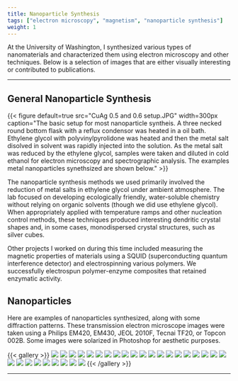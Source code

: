```yaml
---
title: Nanoparticle Synthesis
tags: ["electron microscopy", "magnetism", "nanoparticle synthesis"]
weight: 1
---
```




At the University of Washington, I synthesized various types of nanomaterials and characterized them using electron microscopy and other techniques. Below is a selection of images that are either visually interesting or contributed to publications.

---
## General Nanoparticle Synthesis

{{< figure
    default=true
    src="CuAg 0.5 and 0.6 setup.JPG" width=300px
    caption="The basic setup for most nanoparticle syntheis.  A three necked round bottom flask with a reflux condensor was heated in a oil bath.  Ethylene glycol with polyvinylpyrolidone was heated and then the metal salt disolved in solvent was rapidly injected into the solution.  As the metal salt was reduced by the ethylene glycol, samples were taken and diluted in cold ethanol for electron microscopy and spectrographic analysis.  The examples metal nanoparticles synethsized are shown below."
    >}}

The nanoparticle synthesis methods we used primarily involved the reduction of metal salts in ethylene glycol under ambient atmosphere. The lab focused on developing ecologically friendly, water-soluble chemistry without relying on organic solvents (though we did use ethylene glycol). When appropriately applied with temperature ramps and other nucleation control methods, these techniques produced interesting dendritic crystal shapes and, in some cases, monodispersed crystal structures, such as silver cubes.

Other projects I worked on during this time included measuring the magnetic properties of materials using a SQUID (superconducting quantum interference detector) and electrospinning various polymers. We successfully electrospun polymer-enzyme composites that retained enzymatic activity.


## Nanoparticles

Here are examples of nanoparticles synthesized, along with some diffraction patterns. These transmission electron microscope images were taken using a Philips EM420, EM430, JEOL 2010F, Tecnai TF20, or Topcon 002B. Some images were solarized in Photoshop for aesthetic purposes.

{{< gallery >}}
  <img src="nanoparticle-gallery\Ag221_175kX_0156.jpg" class="grid-w50 md:grid-w33 xl:grid-w25" />
  <img src="nanoparticle-gallery\AgCu_0.4_105kX_0158.jpg" class="grid-w50 md:grid-w33 xl:grid-w25" />
  <img src="nanoparticle-gallery\AgCu_0.6_24kX_0168b.jpg" class="grid-w50 md:grid-w33 xl:grid-w25" />
  <img src="nanoparticle-gallery\CuAg_1.0.3_105kX_0203.jpg" class="grid-w50 md:grid-w33 xl:grid-w25" />
  <img src="nanoparticle-gallery\CuAg_1.6_135kX_0302.jpg" class="grid-w50 md:grid-w33 xl:grid-w25" />
  <img src="nanoparticle-gallery\CuPt_3.8 2_copy.jpg" class="grid-w50 md:grid-w33 xl:grid-w25" />
  <img src="nanoparticle-gallery\CuPt_3.8 3_copy.jpg" class="grid-w50 md:grid-w33 xl:grid-w25" />
  <img src="nanoparticle-gallery\CuPt_4.8_455kX_a.jpg" class="grid-w50 md:grid-w33 xl:grid-w25" />
  <img src="nanoparticle-gallery\CuPt_5.9_b_copy.jpg" class="grid-w50 md:grid-w33 xl:grid-w25" />
  <img src="nanoparticle-gallery\Fig3.jpg" class="grid-w50 md:grid-w33 xl:grid-w25" />
  <img src="nanoparticle-gallery\Figure_S2_Pannel_B.jpg" class="grid-w50 md:grid-w33 xl:grid-w25" />
  <img src="nanoparticle-gallery\JACS_Figure_S1_copy.jpg" class="grid-w50 md:grid-w33 xl:grid-w25" />
  <img src="nanoparticle-gallery\Pd_0.7_200a.jpg" class="grid-w50 md:grid-w33 xl:grid-w25" />
  <img src="nanoparticle-gallery\Pd_0.9a.jpg" class="grid-w50 md:grid-w33 xl:grid-w25" />
  <img src="nanoparticle-gallery\Pd_0.9b_copy.jpg" class="grid-w50 md:grid-w33 xl:grid-w25" />
  <img src="nanoparticle-gallery\Plaything_1.jpg" class="grid-w50 md:grid-w33 xl:grid-w25" />
  <img src="nanoparticle-gallery\Plaything_2.jpg" class="grid-w50 md:grid-w33 xl:grid-w25" />
  <img src="nanoparticle-gallery\Plaything_3.jpg" class="grid-w50 md:grid-w33 xl:grid-w25" />
  <img src="nanoparticle-gallery\Plaything_4.jpg" class="grid-w50 md:grid-w33 xl:grid-w25" />
  <img src="nanoparticle-gallery\PSMA_Fiber_4_13500X.jpg" class="grid-w50 md:grid-w33 xl:grid-w25" />
  <img src="nanoparticle-gallery\Pt_shape_controll_JACS_figure_v8_copy.jpg" class="grid-w50 md:grid-w33 xl:grid-w25" />
  <img src="nanoparticle-gallery\Pd_0.7_200fe.jpg" class="grid-w50 md:grid-w33 xl:grid-w25" />
  <img src="nanoparticle-gallery\Pd_0.7_10a.jpg" class="grid-w50 md:grid-w33 xl:grid-w25" />
  <img src="nanoparticle-gallery\Pd_0.7_10b.jpg" class="grid-w50 md:grid-w33 xl:grid-w25" />
  <img src="nanoparticle-gallery\Pd_1.01a.jpg" class="grid-w50 md:grid-w33 xl:grid-w25" />
  <img src="nanoparticle-gallery\Pd_1.01b.jpg" class="grid-w50 md:grid-w33 xl:grid-w25" />
  <img src="nanoparticle-gallery\Publish_sample_1.jpg" class="grid-w50 md:grid-w33 xl:grid-w25" />
  <img src="nanoparticle-gallery\CuAg_1.6_180mm_303.jpg" class="grid-w50 md:grid-w33 xl:grid-w25" />
  <img src="nanoparticle-gallery\Combined_images_c.jpg" class="grid-w50 md:grid-w33 xl:grid-w25" />
{{< /gallery >}}

<!-- 
{{< carousel images="{nanoparticle-gallery/Ag221_175kX_0156.jpg, nanoparticle-gallery/AgCu_0.4_105kX_0158.jpg, nanoparticle-gallery/AgCu_0.6_24kX_0168b.jpg, nanoparticle-gallery/CuAg_1.0.3_105kX_0203.jpg, nanoparticle-gallery/CuAg_1.6_135kX_0302.jpg, nanoparticle-gallery/CuPt_3.8 2_copy.jpg, nanoparticle-gallery/CuPt_3.8_3_copy.jpg, nanoparticle-gallery/CuPt_4.8_455kX_a.jpg, nanoparticle-gallery/CuPt_5.9_b_copy.jpg, nanoparticle-gallery/Fig3.jpg, nanoparticle-gallery/Figure_S2_Pannel_B.jpg, nanoparticle-gallery/JACS Figure_S1_copy.jpg, nanoparticle-gallery/Pd 0.7_200a.jpg, nanoparticle-gallery/Pd_0.9a.jpg, nanoparticle-gallery/Pd_0.9b_copy.jpg, nanoparticle-gallery/Plaything_1.jpg, nanoparticle-gallery/Plaything_2.jpg, nanoparticle-gallery/Plaything_3.jpg, nanoparticle-gallery/Plaything_4.jpg, nanoparticle-gallery/PSMA_Fiber_4_13500X.jpg, nanoparticle-gallery/Pt_shape_controll_JACS_figure_v8_copy.jpg, nanoparticle-gallery/Pd_0.7_200fe.jpg, nanoparticle-gallery/Pd_0.7_10a.jpg, nanoparticle-gallery/Pd_0.7_10b.jpg, nanoparticle-gallery/Pd_1.01a.jpg, nanoparticle-gallery/Pd_1.01b.jpg, nanoparticle-gallery/Publish_sample_1.jpg, nanoparticle-gallery/CuAg_1.6_180mm_303.jpg}" >}} 

 -->

---
